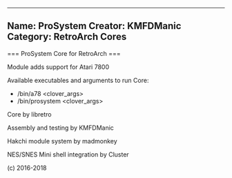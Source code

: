 -----------------------
Name: ProSystem 
Creator: KMFDManic
Category: RetroArch Cores
-----------------------
=== ProSystem Core for RetroArch ===

Module adds support for Atari 7800

Available executables and arguments to run Core:
- /bin/a78 <rom> <clover_args>
- /bin/prosystem <rom> <clover_args>
 
Core by libretro

Assembly and testing by KMFDManic

Hakchi module system by madmonkey

NES/SNES Mini shell integration by Cluster

(c) 2016-2018
